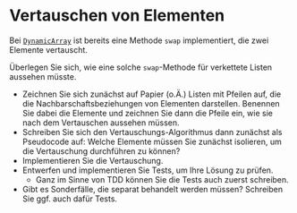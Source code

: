 # Vertauschen von Elementen

Bei [`DynamicArray`](../examples/src/main/java/de/reinerh/courses/java/lists/dynarrays/DynamicArray.java)
ist bereits eine Methode `swap` implementiert, die zwei Elemente vertauscht.

Überlegen Sie sich, wie eine solche `swap`-Methode für verkettete Listen aussehen müsste.

* Zeichnen Sie sich zunächst auf Papier (o.Ä.) Listen mit Pfeilen auf,
  die die Nachbarschaftsbeziehungen von Elementen darstellen.
  Benennen Sie dabei die Elemente und zeichnen Sie dann die Pfeile ein,
  wie sie nach dem Vertauschen aussehen müssen.
* Schreiben Sie sich den Vertauschungs-Algorithmus dann zunächst als
  Pseudocode auf: Welche Elemente müssen Sie zunächst isolieren,
  um die Vertauschung durchführen zu können?
* Implementieren Sie die Vertauschung.
* Entwerfen und implementieren Sie Tests, um Ihre Lösung zu prüfen.
  * Ganz im Sinne von TDD können Sie die Tests auch zuerst schreiben.
* Gibt es Sonderfälle, die separat behandelt werden müssen?
  Schreiben Sie ggf. auch dafür Tests.
  